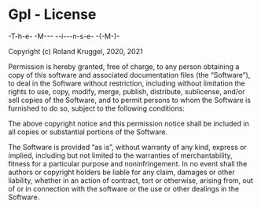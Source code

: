 # Gpl - License

 -T-h-e- -M--- --i---n-s-e- -(-M-)-

Copyright (c) Roland Kruggel,  2020, 2021

Permission is hereby granted, free of charge, to any person obtaining a 
copy of this software and associated documentation files 
(the “Software”), to deal in the Software without restriction, including 
without limitation the rights to use, copy, modify, merge, publish, 
distribute, sublicense, and/or sell copies of the Software, and to 
permit persons to whom the Software is furnished to do so, subject to 
the following conditions:

The above copyright notice and this permission notice shall be included 
in all copies or substantial portions of the Software.

The Software is provided “as is”, without warranty of any kind, express 
or implied, including but not limited to the warranties of 
merchantability, fitness for a particular purpose and noninfringement. 
In no event shall the authors or copyright holders be liable for any 
claim, damages or other liability, whether in an action of contract, 
tort or otherwise, arising from, out of or in connection with the 
software or the use or other dealings in the Software.

